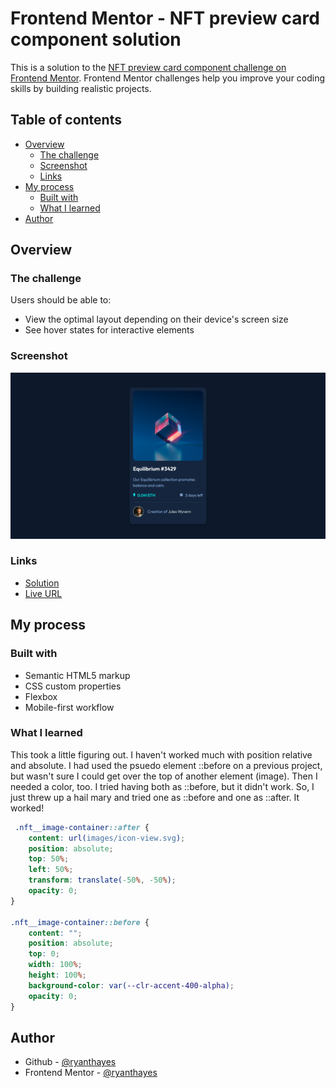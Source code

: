 # Frontend Mentor - NFT preview card component solution

This is a solution to the [NFT preview card component challenge on Frontend Mentor](https://www.frontendmentor.io/challenges/nft-preview-card-component-SbdUL_w0U). Frontend Mentor challenges help you improve your coding skills by building realistic projects. 

## Table of contents

- [Overview](#overview)
  - [The challenge](#the-challenge)
  - [Screenshot](#screenshot)
  - [Links](#links)
- [My process](#my-process)
  - [Built with](#built-with)
  - [What I learned](#what-i-learned)
- [Author](#author)

## Overview

### The challenge

Users should be able to:

- View the optimal layout depending on their device's screen size
- See hover states for interactive elements

### Screenshot

![](./solution.png)

### Links

- [Solution](https://github.com/ryanthayes/fem-nft-preview-card-component)
- [Live URL](https://ryanthayes.github.io/fem-nft-preview-card-component)


## My process

### Built with

- Semantic HTML5 markup
- CSS custom properties
- Flexbox
- Mobile-first workflow

### What I learned

This took a little figuring out. I haven't worked much with position relative and absolute. I had used the psuedo element ::before on a previous project, but wasn't sure I could get over the top of another element (image). Then I needed a color, too. I tried having both as ::before, but it didn't work. So, I just threw up a hail mary and tried one as ::before and one as ::after. It worked!

```css
 .nft__image-container::after {
    content: url(images/icon-view.svg);
    position: absolute;
    top: 50%;
    left: 50%;
    transform: translate(-50%, -50%);
    opacity: 0;
}

.nft__image-container::before {
    content: "";
    position: absolute;
    top: 0;
    width: 100%;
    height: 100%;
    background-color: var(--clr-accent-400-alpha);
    opacity: 0;
}
```

## Author

- Github - [@ryanthayes](https://github.com/ryanthayes)
- Frontend Mentor - [@ryanthayes](https://www.frontendmentor.io/profile/ryanthayes)

